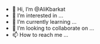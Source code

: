 - 👋 Hi, I’m @AliKbarkat
- 👀 I’m interested in ...
- 🌱 I’m currently learning ...
- 💞️ I’m looking to collaborate on ...
- 📫 How to reach me ...

<!---
AliKbarkat/AliKbarkat is a ✨ special ✨ repository because its `README.md` (this file) appears on your GitHub profile.
You can click the Preview link to take a look at your changes.
--->
